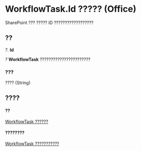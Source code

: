 
# WorkflowTask.Id ????? (Office)

SharePoint ??? ????? ID ??????????????????


## ??

 _?_. **Id**

 _?_ **WorkflowTask** ???????????????????????


### ???

???? (String)


## ????


#### ??


[WorkflowTask ??????](9d17947e-f12a-2f97-7888-8d5ec9f85011.md)
#### ????????


[WorkflowTask ???????????](http://msdn.microsoft.com/library/035ead58-23bb-4518-2720-8862051aeb41%28Office.15%29.aspx)